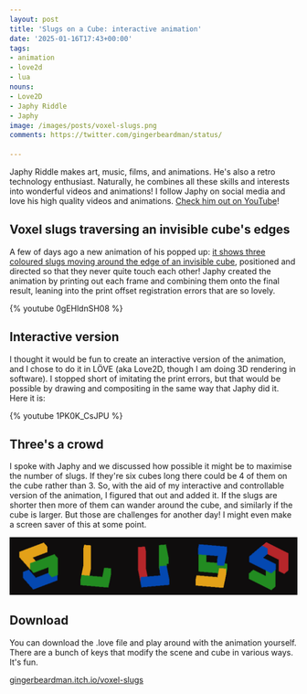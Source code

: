 ```yaml
---
layout: post
title: 'Slugs on a Cube: interactive animation'
date: '2025-01-16T17:43+00:00'
tags:
- animation
- love2d
- lua
nouns:
- Love2D
- Japhy Riddle
- Japhy
image: /images/posts/voxel-slugs.png
comments: https://twitter.com/gingerbeardman/status/

---
```


Japhy Riddle makes art, music, films, and animations. He's also a retro technology enthusiast. Naturally, he combines all these skills and interests into wonderful videos and animations! I follow Japhy on social media and love his high quality videos and animations. [Check him out on YouTube](https://www.youtube.com/channel/UCKeTCCYBg0CFrFHm2nxx_rQ)!

## Voxel slugs traversing an invisible cube's edges

A few of days ago a new animation of his popped up: [it shows three coloured slugs moving around the edge of an invisible cube](https://www.youtube.com/watch?v=0gEHldnSH08), positioned and directed so that they never quite touch each other! Japhy created the animation by printing out each frame and combining them onto the final result, leaning into the print offset registration errors that are so lovely.

{% youtube 0gEHldnSH08 %}

## Interactive version

I thought it would be fun to create an interactive version of the animation, and I chose to do it in LÖVE (aka Love2D, though I am doing 3D rendering in software). I stopped short of imitating the print errors, but that would be possible by drawing and compositing in the same way that Japhy did it. Here it is:

{% youtube 1PK0K_CsJPU %}

## Three's a crowd

I spoke with Japhy and we discussed how possible it might be to maximise the number of slugs. If they're six cubes long there could be 4 of them on the cube rather than 3. So, with the aid of my interactive and controllable version of the animation, I figured that out and added it. If the slugs are shorter then more of them can wander around the cube, and similarly if the cube is larger. But those are challenges for another day! I might even make a screen saver of this at some point.

![IMG](/images/posts/voxel-slugs-banner.png)

## Download

You can download the .love file and play around with the animation yourself. There are a bunch of keys that modify the scene and cube in various ways. It's fun.

[gingerbeardman.itch.io/voxel-slugs](https://gingerbeardman.itch.io/voxel-slugs)

 